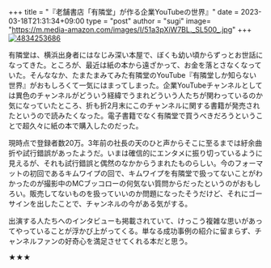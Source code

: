 +++
title = "『老舗書店「有隣堂」が作る企業YouTubeの世界』"
date = 2023-03-18T21:31:34+09:00
type = "post"
author = "sugi"
image= "https://m.media-amazon.com/images/I/51a3pXiW7BL._SL500_.jpg"
+++
<a href="https://www.amazon.co.jp/dp/4834253686/?tag=chezsugi-22" target="_blank"><img src="https://m.media-amazon.com/images/I/51a3pXiW7BL._SL500_.jpg" alt="4834253686" border="0" class="alignleft" /></a>

有隣堂は、横浜出身者にはなじみ深い本屋で、ぼくも幼い頃からずっとお世話になってきた。ところが、最近は紙の本から遠ざかって、お金を落とさなくなっていた。そんななか、たまたまみてみた有隣堂のYouTube『有隣堂しか知らない世界』がおもしろくて一気にはまってしまった。企業YouTubeチャンネルとしては異色のチャンネルがどういう経緯でうまれどういう人たちが関わっているのか気になっていたところ、折も折2月末にこのチャンネルに関する書籍が発売されたというので読みたくなった。電子書籍でなく有隣堂で買うべきだろうということで超久々に紙の本で購入したのだった。

現時点で登録者数20万。3年前の社長の天のひと声からそこに至るまでは紆余曲折や試行錯誤があったようだ。いまは確信的にエンタメに振り切っているように見えるが、それも試行錯誤と偶然のなかからうまれたものらしい。今のフォーマットの初回であるキムワイプの回で、キムワイプを有隣堂で扱ってないことがわかったのが撮影中のMCブッコローの何気ない質問からだったというのがおもしろい。販売してないものを扱っていいのか問題になったそうだけど、それにゴーサインを出したことで、チャンネルの今がある気がする。

出演する人たちへのインタビューも掲載されていて、けっこう複雑な思いがあってやっていることが浮かび上がってくる。単なる成功事例の紹介に留まらず、チャンネルファンの好奇心を満足させてくれる本だと思う。

★★★
